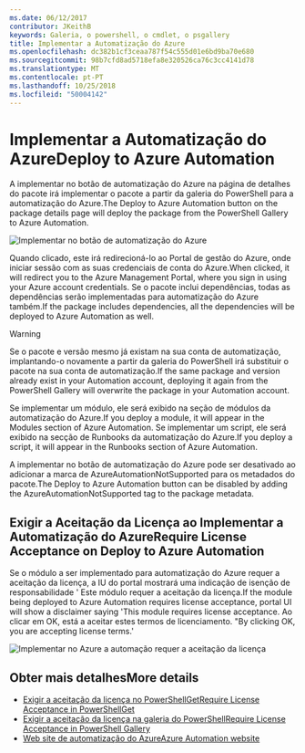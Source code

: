 ```yaml
---
ms.date: 06/12/2017
contributor: JKeithB
keywords: Galeria, o powershell, o cmdlet, o psgallery
title: Implementar a Automatização do Azure
ms.openlocfilehash: dc382b1cf3ceaa787f54c555d01e6bd9ba70e680
ms.sourcegitcommit: 98b7cfd8ad5718efa8e320526ca76c3cc4141d78
ms.translationtype: MT
ms.contentlocale: pt-PT
ms.lasthandoff: 10/25/2018
ms.locfileid: "50004142"
---
```

# <a name="deploy-to-azure-automation"></a><span data-ttu-id="22aa8-103">Implementar a Automatização do Azure</span><span class="sxs-lookup"><span data-stu-id="22aa8-103">Deploy to Azure Automation</span></span>

<span data-ttu-id="22aa8-104">A implementar no botão de automatização do Azure na página de detalhes do pacote irá implementar o pacote a partir da galeria do PowerShell para a automatização do Azure.</span><span class="sxs-lookup"><span data-stu-id="22aa8-104">The Deploy to Azure Automation button on the package details page will deploy the package from the PowerShell Gallery to Azure Automation.</span></span>

![Implementar no botão de automatização do Azure](../../Images/DeployToAzureAutomationButton.png)

<span data-ttu-id="22aa8-106">Quando clicado, este irá redirecioná-lo ao Portal de gestão do Azure, onde iniciar sessão com as suas credenciais de conta do Azure.</span><span class="sxs-lookup"><span data-stu-id="22aa8-106">When clicked, it will redirect you to the Azure Management Portal, where you sign in using your Azure account credentials.</span></span>
<span data-ttu-id="22aa8-107">Se o pacote inclui dependências, todas as dependências serão implementadas para automatização do Azure também.</span><span class="sxs-lookup"><span data-stu-id="22aa8-107">If the package includes dependencies, all the dependencies will be deployed to Azure Automation as well.</span></span>

> [!WARNING]
> <span data-ttu-id="22aa8-108">Se o pacote e versão mesmo já existam na sua conta de automatização, implantando-o novamente a partir da galeria do PowerShell irá substituir o pacote na sua conta de automatização.</span><span class="sxs-lookup"><span data-stu-id="22aa8-108">If the same package and version already exist in your Automation account, deploying it again from the PowerShell Gallery will overwrite the package in your Automation account.</span></span>

<span data-ttu-id="22aa8-109">Se implementar um módulo, ele será exibido na seção de módulos da automatização do Azure.</span><span class="sxs-lookup"><span data-stu-id="22aa8-109">If you deploy a module, it will appear in the Modules section of Azure Automation.</span></span>  <span data-ttu-id="22aa8-110">Se implementar um script, ele será exibido na secção de Runbooks da automatização do Azure.</span><span class="sxs-lookup"><span data-stu-id="22aa8-110">If you deploy a script, it will appear in the Runbooks section of Azure Automation.</span></span>

<span data-ttu-id="22aa8-111">A implementar no botão de automatização do Azure pode ser desativado ao adicionar a marca de AzureAutomationNotSupported para os metadados do pacote.</span><span class="sxs-lookup"><span data-stu-id="22aa8-111">The Deploy to Azure Automation button can be disabled by adding the AzureAutomationNotSupported tag to the package metadata.</span></span>

## <a name="require-license-acceptance-on-deploy-to-azure-automation"></a><span data-ttu-id="22aa8-112">Exigir a Aceitação da Licença ao Implementar a Automatização do Azure</span><span class="sxs-lookup"><span data-stu-id="22aa8-112">Require License Acceptance on Deploy to Azure Automation</span></span>

<span data-ttu-id="22aa8-113">Se o módulo a ser implementado para automatização do Azure requer a aceitação da licença, a IU do portal mostrará uma indicação de isenção de responsabilidade ' Este módulo requer a aceitação da licença.</span><span class="sxs-lookup"><span data-stu-id="22aa8-113">If the module being deployed to Azure Automation requires license acceptance, portal UI will show a disclaimer saying 'This module requires license acceptance.</span></span> <span data-ttu-id="22aa8-114">Ao clicar em OK, está a aceitar estes termos de licenciamento. "</span><span class="sxs-lookup"><span data-stu-id="22aa8-114">By clicking OK, you are accepting license terms.'</span></span>

![Implementar no Azure a automação requer a aceitação da licença](../../Images/DeployToAzureAutomationRequireLicenseAcceptanceDisclaimer.png)

## <a name="more-details"></a><span data-ttu-id="22aa8-116">Obter mais detalhes</span><span class="sxs-lookup"><span data-stu-id="22aa8-116">More details</span></span>

- [<span data-ttu-id="22aa8-117">Exigir a aceitação da licença no PowerShellGet</span><span class="sxs-lookup"><span data-stu-id="22aa8-117">Require License Acceptance in PowerShellGet</span></span>](../../concepts/module-license-acceptance.md)
- [<span data-ttu-id="22aa8-118">Exigir a aceitação da licença na galeria do PowerShell</span><span class="sxs-lookup"><span data-stu-id="22aa8-118">Require License Acceptance in PowerShell Gallery</span></span>](packages-that-require-license-acceptance.md)
- [<span data-ttu-id="22aa8-119">Web site de automatização do Azure</span><span class="sxs-lookup"><span data-stu-id="22aa8-119">Azure Automation website</span></span>](http://azure.microsoft.com/services/automation/)
